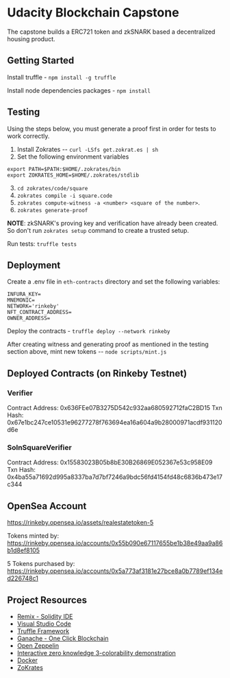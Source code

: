 # Udacity Blockchain Capstone

The capstone builds a ERC721 token and zkSNARK based a decentralized housing product. 

## Getting Started

Install truffle - `npm install -g truffle`

Install node dependencies packages - `npm install` 


## Testing 
Using the steps below, you must generate a proof first in order for tests to work correctly.

1. Install Zokrates -- `curl -LSfs get.zokrat.es | sh`
2. Set the following environment variables

  ```
  export PATH=$PATH:$HOME/.zokrates/bin
  export ZOKRATES_HOME=$HOME/.zokrates/stdlib
  ```
3. `cd zokrates/code/square`
4. `zokrates compile -i square.code`
5. `zokrates compute-witness -a <number> <square of the number>`.
6. `zokrates generate-proof`

**NOTE**: zkSNARK's proving key and verification have already been created. 
So don't run `zokrates setup` command to create a trusted setup. 

Run tests: `truffle tests`

## Deployment 

Create a .env file in `eth-contracts` directory and set the following variables:

```
INFURA_KEY=
MNEMONIC=
NETWORK='rinkeby'
NFT_CONTRACT_ADDRESS=
OWNER_ADDRESS=
```
Deploy the contracts - `truffle deploy --network rinkeby`

After creating witness and generating proof as mentioned in the testing section above, 
mint new tokens -- `node scripts/mint.js` 


## Deployed Contracts (on Rinkeby Testnet)

### Verifier 

Contract Address: 0x636FEe07B3275D542c932aa680592712faC2BD15
Txn Hash: 0x67e1bc247ce10531e96277278f763694ea16a604a9b28000971acdf931120d6e

### SolnSquareVerifier 

Contract Address:  0x15583023B05b8bE30B26869E052367e53c958E09
Txn Hash: 0x4ba55a71692d995a8337ba7d7bf7246a9bdc56fd4154fd48c6836b473e17c344 


## OpenSea Account

https://rinkeby.opensea.io/assets/realestatetoken-5

Tokens minted by:
https://rinkeby.opensea.io/accounts/0x55b090e67117655be1b38e49aa9a86b1d8ef8105

5 Tokens purchased by:
https://rinkeby.opensea.io/accounts/0x5a773af3181e27bce8a0b7789ef134ed226748c1



## Project Resources

* [Remix - Solidity IDE](https://remix.ethereum.org/)
* [Visual Studio Code](https://code.visualstudio.com/)
* [Truffle Framework](https://truffleframework.com/)
* [Ganache - One Click Blockchain](https://truffleframework.com/ganache)
* [Open Zeppelin ](https://openzeppelin.org/)
* [Interactive zero knowledge 3-colorability demonstration](http://web.mit.edu/~ezyang/Public/graph/svg.html)
* [Docker](https://docs.docker.com/install/)
* [ZoKrates](https://github.com/Zokrates/ZoKrates)

